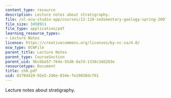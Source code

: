 ```yaml
---
content_type: resource
description: Lecture notes about stratigraphy.
file: /ol-ocw-studio-app/courses/12-110-sedimentary-geology-spring-2007/8270dd2992e52d6e834efe19038dcf61_ch8.pdf
file_size: 3458911
file_type: application/pdf
learning_resource_types:
- Lecture Notes
license: https://creativecommons.org/licenses/by-nc-sa/4.0/
ocw_type: OCWFile
parent_title: Lecture Notes
parent_type: CourseSection
parent_uid: 9bcbba57-764e-55d8-8a7d-1338c3dd203e
resourcetype: Document
title: ch8.pdf
uid: 8270dd29-92e5-2d6e-834e-fe19038dcf61
---
```

Lecture notes about stratigraphy.